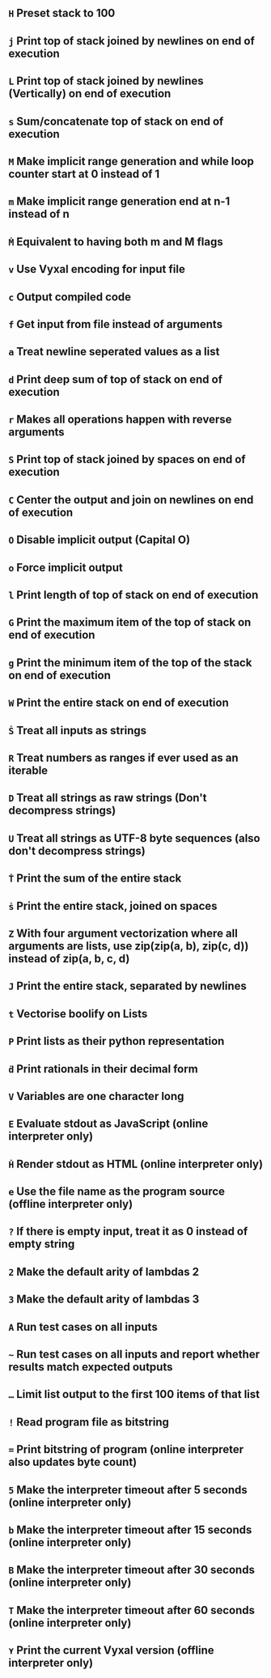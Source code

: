 ## ``H`` Preset stack to 100

## ``j`` Print top of stack joined by newlines on end of execution

## ``L`` Print top of stack joined by newlines (Vertically) on end of execution

## ``s`` Sum/concatenate top of stack on end of execution

## ``M`` Make implicit range generation and while loop counter start at 0 instead of 1

## ``m`` Make implicit range generation end at n-1 instead of n

## ``Ṁ`` Equivalent to having both m and M flags

## ``v`` Use Vyxal encoding for input file

## ``c`` Output compiled code

## ``f`` Get input from file instead of arguments

## ``a`` Treat newline seperated values as a list

## ``d`` Print deep sum of top of stack on end of execution

## ``r`` Makes all operations happen with reverse arguments

## ``S`` Print top of stack joined by spaces on end of execution

## ``C`` Center the output and join on newlines on end of execution

## ``O`` Disable implicit output (Capital O)

## ``o`` Force implicit output

## ``l`` Print length of top of stack on end of execution

## ``G`` Print the maximum item of the top of stack on end of execution

## ``g`` Print the minimum item of the top of the stack on end of execution

## ``W`` Print the entire stack on end of execution

## ``Ṡ``  Treat all inputs as strings

## ``R``    Treat numbers as ranges if ever used as an iterable

## ``D``  Treat all strings as raw strings (Don't decompress strings)

## ``U``    Treat all strings as UTF-8 byte sequences (also don't decompress strings)

## ``Ṫ``    Print the sum of the entire stack

## ``ṡ``    Print the entire stack, joined on spaces

## ``Z``   With four argument vectorization where all arguments are lists, use zip(zip(a, b), zip(c, d)) instead of zip(a, b, c, d)

## ``J``    Print the entire stack, separated by newlines

## ``t``    Vectorise boolify on Lists

## ``P``    Print lists as their python representation

## ``ḋ``    Print rationals in their decimal form

## ``V``   Variables are one character long

## ``E``    Evaluate stdout as JavaScript (online interpreter only)

## ``Ḣ``    Render stdout as HTML (online interpreter only)

## ``e``    Use the file name as the program source (offline interpreter only)

## ``?``   If there is empty input, treat it as 0 instead of empty string

## ``2``    Make the default arity of lambdas 2

## ``3``    Make the default arity of lambdas 3

## ``A``    Run test cases on all inputs

## ``~``    Run test cases on all inputs and report whether results match expected outputs

## ``…``    Limit list output to the first 100 items of that list

## ``!``    Read program file as bitstring

## ``=``    Print bitstring of program (online interpreter also updates byte count)

## ``5``    Make the interpreter timeout after 5 seconds (online interpreter only)

## ``b``    Make the interpreter timeout after 15 seconds (online interpreter only)

## ``B``    Make the interpreter timeout after 30 seconds (online interpreter only)

## ``T``    Make the interpreter timeout after 60 seconds (online interpreter only)

## ``⋎``    Print the current Vyxal version (offline interpreter only)
